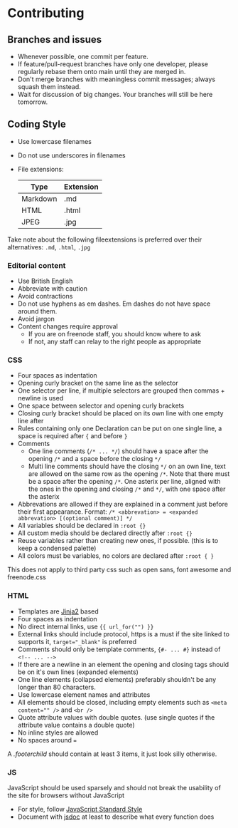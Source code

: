 # Contributing

## Branches and issues
- Whenever possible, one commit per feature.
- If feature/pull-request branches have only one developer, please regularly
  rebase them onto main until they are merged in.
- Don't merge branches with meaningless commit messages; always squash them
  instead.
- Wait for discussion of big changes. Your branches will still be here
  tomorrow.

## Coding Style
- Use lowercase filenames
- Do not use underscores in filenames
- File extensions:

  Type     | Extension
  -------- | ---------
  Markdown | .md
  HTML     | .html
  JPEG     | .jpg

Take note about the following fileextensions is preferred over their
alternatives: `.md`, `.html`, `.jpg`

### Editorial content
- Use British English
- Abbreviate with caution
- Avoid contractions
- Do not use hyphens as em dashes. Em dashes do not have space around them.
- Avoid jargon
- Content changes require approval
  - If you are on freenode staff, you should know where to ask
  - If not, any staff can relay to the right people as appropriate

### CSS
- Four spaces as indentation
- Opening curly bracket on the same line as the selector
- One selector per line, if multiple selectors are grouped then commas +
  newline is used
- One space between selector and opening curly brackets
- Closing curly bracket should be placed on its own line with one empty line
  after
- Rules containing only one Declaration can be put on one single line, a space
  is required after `{` and before `}`
- Comments
  - One line comments (`/* ... */`) should have a space after the opening `/*`
    and a space before the closing `*/`
  - Multi line comments should have the closing `*/` on an own line, text are
    allowed on the same row as the opening `/*`.  Note that there must be a
    space after the opening `/*`.  One asterix per line, aligned with the ones
    in the opening and closing `/*` and `*/`, with one space after the asterix
- Abbrevations are allowed if they are explained in a comment just before their
  first appearance. Format: `/* <abbrevation> = <expanded abbrevation>
  [(optional comment)] */`
- All variables should be declared in `:root {}`
- All custom media should be declared directly after `:root {}`
- Reuse variables rather than creating new ones, if possible. (this is to keep
  a condensed palette)
- All colors must be variables, no colors are declared after `:root { }`

This does not apply to third party css such as open sans, font awesome and freenode.css

### HTML
- Templates are [Jinja2](http://jinja.pocoo.org) based
- Four spaces as indentation
- No direct internal links, use `{{ url_for("") }}`
- External links should include protocol, https is a must if the site linked to supports it, `target="_blank"` is preferred
- Comments should only be template comments, `{#- ... #}` instead of `<!-- ... -->`
- If there are a newline in an element the opening and closing tags should be on it's own lines (expanded elements)
- One line elements (collapsed elements) preferably shouldn't be any longer than 80 characters.
- Use lowercase element names and attributes
- All elements should be closed, including empty elements such as `<meta content="" />` and `<br />`
- Quote attribute values with double quotes. (use single quotes if the attribute value contains a double quote)
- No inline styles are allowed
- No spaces around `=`

A *.footerchild* should contain at least 3 items, it just look silly otherwise.

### JS
JavaScript should be used sparsely and should not break the usability of the site for browsers without JavaScript
- For style, follow [JavaScript Standard Style](https://standardjs.com/)
- Document with [jsdoc](http://usejsdoc.org/) at least to describe what every function does
